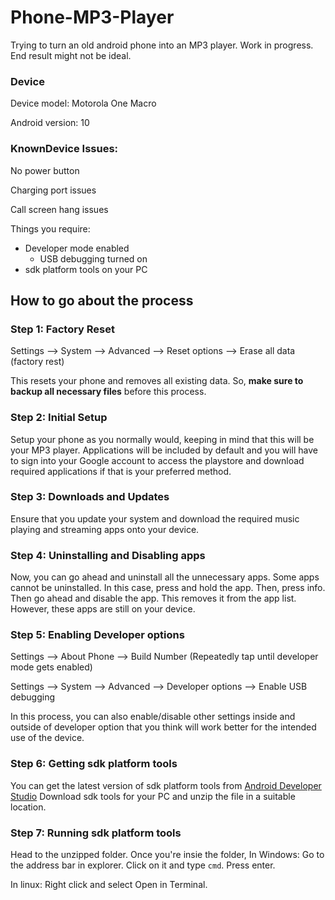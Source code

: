 # Phone-MP3-Player
Trying to turn an old android phone into an MP3 player. Work in progress. End result might not be ideal.

### Device
Device model: Motorola One Macro

Android version: 10

### KnownDevice Issues:
No power button

Charging port issues

Call screen hang issues

Things you require:
+ Developer mode enabled
    + USB debugging turned on
+ sdk platform tools on your PC

## How to go about the process

### Step 1: Factory Reset

Settings --> System --> Advanced --> Reset options --> Erase all data (factory rest)

This resets your phone and removes all existing data. So, **make sure to backup all necessary files** before this process.

### Step 2: Initial Setup
Setup your phone as you normally would, keeping in mind that this will be your MP3 player. Applications will be included by default and you will have to sign into your Google account to access the playstore and download required applications if that is your preferred method.

### Step 3: Downloads and Updates
Ensure that you update your system and download the required music playing and streaming apps onto your device.

### Step 4: Uninstalling and Disabling apps
Now, you can go ahead and uninstall all the unnecessary apps. Some apps cannot be uninstalled. In this case, press and hold the app. Then, press info. Then go ahead and disable the app. This removes it from the app list. However, these apps are still on your device.

### Step 5: Enabling Developer options

Settings --> About Phone --> Build Number (Repeatedly tap until developer mode gets enabled)

Settings --> System --> Advanced --> Developer options --> Enable USB debugging

In this process, you can also enable/disable other settings inside and outside of developer option that you think will work better for the intended use of the device.

### Step 6: Getting sdk platform tools
You can get the latest version of sdk platform tools from [Android Developer Studio](https://developer.android.com/tools/releases/platform-tools)
Download sdk tools for your PC and unzip the file in a suitable location.

### Step 7: Running sdk platform tools
Head to the unzipped folder. Once you're insie the folder,
In Windows: Go to the address bar in explorer. Click on it and type `cmd`. Press enter.

In linux: Right click and select Open in Terminal.
